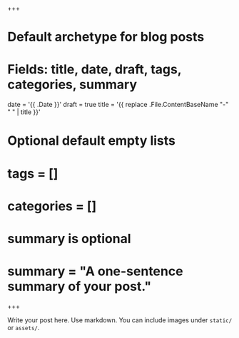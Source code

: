 +++
# Default archetype for blog posts
# Fields: title, date, draft, tags, categories, summary

date = '{{ .Date }}'
draft = true
title = '{{ replace .File.ContentBaseName "-" " " | title }}'

# Optional default empty lists
# tags = []
# categories = []

# summary is optional
# summary = "A one-sentence summary of your post."
+++

Write your post here. Use markdown. You can include images under `static/` or `assets/`.
